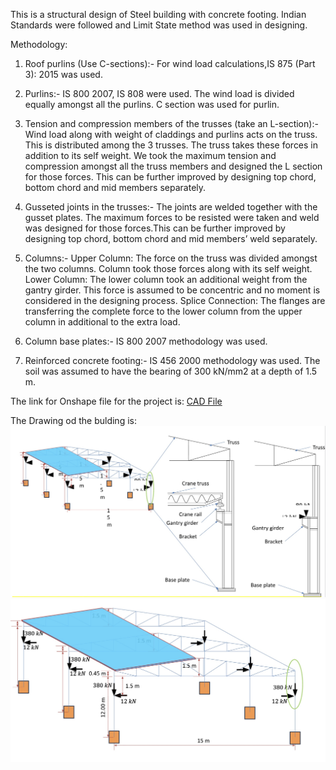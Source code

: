 This is a structural design of Steel building with concrete footing. Indian Standards were followed and Limit State method was used in designing. 


Methodology: 

1. Roof purlins (Use C-sections):-
For wind load calculations,IS 875 (Part 3): 2015 was used.

2. Purlins:-
IS 800 2007, IS 808 were used. The wind load is divided equally amongst all the purlins. C section was used for purlin.
	
3. Tension and compression members of the trusses (take an L-section):-
Wind load along with weight of claddings and purlins acts on the truss. This is distributed among the 3 trusses. The truss takes these forces in addition to its self weight. We took the maximum tension and compression amongst all the truss members and designed the L section for those forces. This can be further improved by designing top chord, bottom chord and mid members separately.

4. Gusseted joints in the trusses:-
The joints are welded together with the gusset plates. The maximum forces to be resisted were taken and weld was designed for those forces.This can be further improved by designing top chord, bottom chord and mid members’ weld separately.

5. Columns:-
Upper Column: The force on the truss was divided amongst the two columns. Column took those forces along with its self weight.
Lower Column: The lower column took an additional weight from the gantry girder. This force is assumed to be concentric and no moment is considered in the designing process.
Splice Connection: The flanges are transferring the complete force to the lower column from the upper column in additional to the extra load.

6. Column base plates:-
IS 800 2007 methodology was used. 

7. Reinforced concrete footing:-
IS 456 2000 methodology was used. The soil was assumed to have the bearing of 300 kN/mm2 at a depth of 1.5 m.

The link for Onshape file for the project is: 
[CAD File](https://cad.onshape.com/documents/089190b78e7418bf8d3659e1/w/3c35eebfe22cfa329f4c0ae9/e/51e61a87b672adeaec0c15ca?renderMode=0&uiState=68028e55d7bede229ca4160e)



The Drawing od the bulding is:
![DSS1](DSS1.jpeg)
![DSS2](DSS2.jpeg) 
